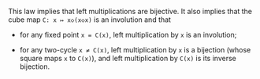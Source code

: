 This law implies that left multiplications are bijective.  It also implies that the cube map `C: x ↦ x◇(x◇x)` is an involution and that

- for any fixed point `x = C(x)`, left multiplication by `x` is an involution;

- for any two-cycle `x ≠ C(x)`, left multiplication by `x` is a bijection (whose square maps `x` to `C(x)`), and left multiplication by `C(x)` is its inverse bijection.
